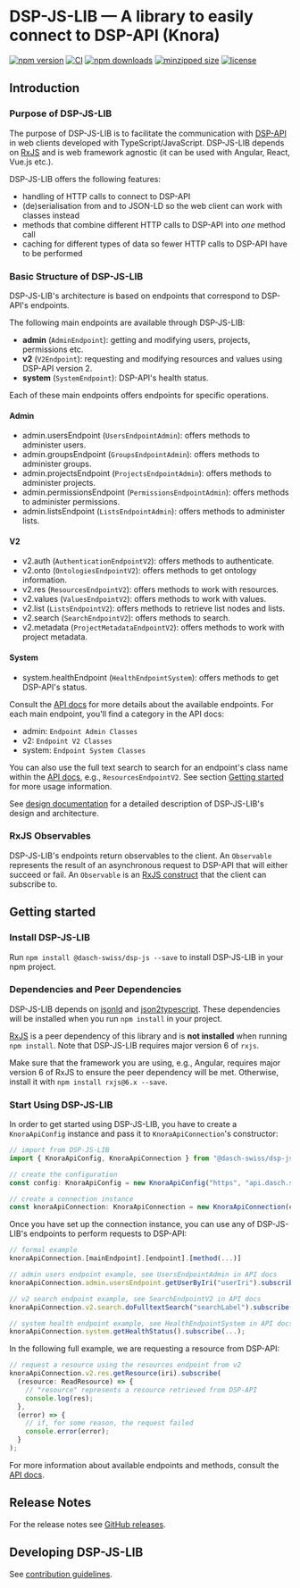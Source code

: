 # DSP-JS-LIB &mdash; A library to easily connect to DSP-API (Knora)

[![npm version](https://badge.fury.io/js/%40dasch-swiss%2Fdsp-js.svg)](https://www.npmjs.com/package/@dasch-swiss/dsp-js)
[![CI](https://github.com/dasch-swiss/knora-api-js-lib/workflows/CI/badge.svg)](https://github.com/dasch-swiss/dsp-js-lib/actions?query=workflow%3ACI)
[![npm downloads](https://img.shields.io/npm/dt/@dasch-swiss/dsp-js.svg?style=flat)](https://www.npmjs.com/package/@dasch-swiss/dsp-js)
[![minzipped size](https://img.shields.io/bundlephobia/minzip/@dasch-swiss/dsp-js.svg?style=flat)](https://www.npmjs.com/package/@dasch-swiss/dsp-js)
[![license](https://img.shields.io/npm/l/@dasch-swiss/dsp-js.svg?style=flat)](https://www.npmjs.com/package/@dasch-swiss/dsp-js)

## Introduction

### Purpose of DSP-JS-LIB

The purpose of DSP-JS-LIB is to facilitate the communication with [DSP-API](https://docs.dasch.swiss/DSP-API/) in web clients developed with TypeScript/JavaScript.
DSP-JS-LIB depends on [RxJS](https://rxjs.dev/guide/overview) and is web framework agnostic (it can be used with Angular, React, Vue.js etc.).

DSP-JS-LIB offers the following features:

* handling of HTTP calls to connect to DSP-API
* (de)serialisation from and to JSON-LD so the web client can work with classes instead
* methods that combine different HTTP calls to DSP-API into *one* method call
* caching for different types of data so fewer HTTP calls to DSP-API have to be performed

### Basic Structure of DSP-JS-LIB

DSP-JS-LIB's architecture is based on endpoints that correspond to DSP-API's endpoints.

The following main endpoints are available through DSP-JS-LIB:

* **admin** (`AdminEndpoint`): getting and modifying users, projects, permissions etc.
* **v2** (`V2Endpoint`): requesting and modifying resources and values using DSP-API version 2.
* **system** (`SystemEndpoint`): DSP-API's health status.

Each of these main endpoints offers endpoints for specific operations.

#### Admin

* admin.usersEndpoint (`UsersEndpointAdmin`): offers methods to administer users.
* admin.groupsEndpoint (`GroupsEndpointAdmin`): offers methods to administer groups.
* admin.projectsEndpoint (`ProjectsEndpointAdmin`): offers methods to administer projects.
* admin.permissionsEndpoint (`PermissionsEndpointAdmin`): offers methods to administer permissions.
* admin.listsEndpoint (`ListsEndpointAdmin`): offers methods to administer lists.

#### V2

* v2.auth (`AuthenticationEndpointV2`): offers methods to authenticate.
* v2.onto (`OntologiesEndpointV2`): offers methods to get ontology information.
* v2.res (`ResourcesEndpointV2`): offers methods to work with resources.
* v2.values (`ValuesEndpointV2`): offers methods to work with values.
* v2.list (`ListsEndpointV2`): offers methods to retrieve list nodes and lists.
* v2.search (`SearchEndpointV2`): offers methods to search.
* v2.metadata (`ProjectMetadataEndpointV2`): offers methods to work with project metadata.

#### System

* system.healthEndpoint (`HealthEndpointSystem`): offers methods to get DSP-API's status.

Consult the [API docs](https://dasch-swiss.github.io/dsp-js-lib) for more details about the available endpoints.
For each main endpoint, you'll find a category in the API docs:

* admin: `Endpoint Admin Classes`
* v2: `Endpoint V2 Classes`
* system: `Endpoint System Classes`

You can also use the full text search to search for an endpoint's class name within the [API docs](https://dasch-swiss.github.io/dsp-js-lib), e.g., `ResourcesEndpointV2`.
See section [Getting started](#getting-started) for more usage information.

See [design documentation](design-documentation.md) for a detailed description of DSP-JS-LIB's design and architecture.

### RxJS Observables

DSP-JS-LIB's endpoints return observables to the client.
An `Observable` represents the result of an asynchronous request to DSP-API that will either succeed or fail.
An `Observable` is an [RxJS construct](https://rxjs.dev/guide/observable) that the client can subscribe to.

## Getting started

### Install DSP-JS-LIB

Run `npm install @dasch-swiss/dsp-js --save` to install DSP-JS-LIB in your npm project.

### Dependencies and Peer Dependencies

DSP-JS-LIB depends on [jsonld](https://www.npmjs.com/package/jsonld) and [json2typescript](https://www.npmjs.com/package/json2typescript).
These dependencies will be installed when you run `npm install` in your project.

[RxJS](https://www.npmjs.com/package/rxjs) is a peer dependency of this library and is **not installed** when running `npm install`.
Note that DSP-JS-LIB requires major version 6 of `rxjs`.

Make sure that the framework you are using, e.g., Angular,  requires major version 6 of RxJS to ensure the peer dependency will be met.
Otherwise, install it with `npm install rxjs@6.x --save`.

### Start Using DSP-JS-LIB

In order to get started using DSP-JS-LIB, you have to create a `KnoraApiConfig` instance and pass it to `KnoraApiConnection`'s constructor:

```typescript
// import from DSP-JS-LIB
import { KnoraApiConfig, KnoraApiConnection } from "@dasch-swiss/dsp-js";

// create the configuration
const config: KnoraApiConfig = new KnoraApiConfig("https", "api.dasch.swiss");

// create a connection instance
const knoraApiConnection: KnoraApiConnection = new KnoraApiConnection(config);
```

Once you have set up the connection instance, you can use any of DSP-JS-LIB's endpoints to perform requests to DSP-API:

```typescript
// formal example
knoraApiConnection.[mainEndpoint].[endpoint].[method(...)]

// admin users endpoint example, see UsersEndpointAdmin in API docs
knoraApiConnection.admin.usersEndpoint.getUserByIri("userIri").subscribe(...);

// v2 search endpoint example, see SearchEndpointV2 in API docs
knoraApiConnection.v2.search.doFulltextSearch("searchLabel").subscribe(...);

// system health endpoint example, see HealthEndpointSystem in API docs
knoraApiConnection.system.getHealthStatus().subscribe(...);
```

In the following full example, we are requesting a resource from DSP-API:

```typescript
// request a resource using the resources endpoint from v2
knoraApiConnection.v2.res.getResource(iri).subscribe(
  (resource: ReadResource) => {
    // "resource" represents a resource retrieved from DSP-API
    console.log(res);
  },
  (error) => {
    // if, for some reason, the request failed
    console.error(error);
  }
);
```

For more information about available endpoints and methods, consult the [API docs](https://dasch-swiss.github.io/dsp-js-lib).

## Release Notes

For the release notes see [GitHub releases](https://github.com/dasch-swiss/dsp-js-lib/releases).

## Developing DSP-JS-LIB

See [contribution guidelines](contribution.md).